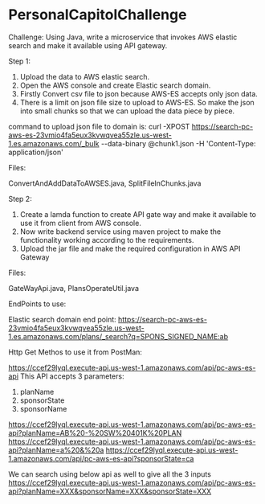 # PersonalCapitolChallenge

Challenge:
Using Java, write a microservice that invokes AWS elastic search and make it available using API gateway.

Step 1:
1. Upload the data to AWS elastic search.
2. Open the AWS console and create Elastic search domain. 
3. Firstly Convert csv file to json because AWS-ES accepts only json data.
4. There is a limit on json file size to upload to AWS-ES. So make the json into small chunks so that we can upload the data piece by piece.

command to upload json file to domain is: 
curl -XPOST https://search-pc-aws-es-23vmio4fa5eux3kvwqvea55zle.us-west-1.es.amazonaws.com/_bulk --data-binary @chunk1.json -H 'Content-Type: application/json'

Files:

ConvertAndAddDataToAWSES.java,
SplitFileInChunks.java



Step 2:
1.	Create a lamda function to create API gate way and make it available to use it from client from AWS console.
2.	Now write backend service using maven project to make the functionality working according to the requirements.
3.	Upload the jar file and make the required configuration in AWS API Gateway

Files: 

GateWayApi.java,
PlansOperateUtil.java

EndPoints to use:

Elastic search domain end point: 
https://search-pc-aws-es-23vmio4fa5eux3kvwqvea55zle.us-west-1.es.amazonaws.com/plans/_search?q=SPONS_SIGNED_NAME:ab

Http Get Methos to use it from PostMan:

https://ccef29lyql.execute-api.us-west-1.amazonaws.com/api/pc-aws-es-api
This API accepts 3 parameters:
1. planName
2. sponsorState
3. sponsorName

https://ccef29lyql.execute-api.us-west-1.amazonaws.com/api/pc-aws-es-api?planName=AB%20-%20SW%20401K%20PLAN
https://ccef29lyql.execute-api.us-west-1.amazonaws.com/api/pc-aws-es-api?planName=a%20&%20a
https://ccef29lyql.execute-api.us-west-1.amazonaws.com/api/pc-aws-es-api?sponsorState=ca

We can search using below api as well to give all the 3 inputs
https://ccef29lyql.execute-api.us-west-1.amazonaws.com/api/pc-aws-es-api?planName=XXX&sponsorName=XXX&sponsorState=XXX
